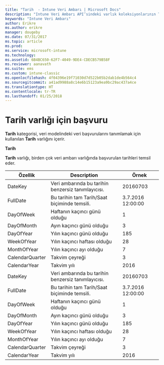 ```yaml
---
title: "Tarih  - Intune Veri Ambarı | Microsoft Docs"
description: "Intune Veri Ambarı API’sindeki varlık koleksiyonlarının Tarih kategorisi için başvuru konusu."
keywords: "Intune Veri Ambarı"
author: Erikre
ms.author: erikre
manager: dougeby
ms.date: 07/31/2017
ms.topic: article
ms.prod: 
ms.service: microsoft-intune
ms.technology: 
ms.assetid: 6B4BC650-62F7-4049-9DE4-CDECB579B58F
ms.reviewer: aanavath
ms.suite: ems
ms.custom: intune-classic
ms.openlocfilehash: 4f04396e19f71030d7d522b05b2dab1de4b564c4
ms.sourcegitcommit: a41ad9988a8c14e6b15123a9ea9bc29ac437a4ce
ms.translationtype: HT
ms.contentlocale: tr-TR
ms.lasthandoff: 01/25/2018
---
```

# <a name="reference-for-date-entity"></a>Tarih varlığı için başvuru

**Tarih** kategorisi, veri modelindeki veri başvurularını tanımlamak için kullanılan **Tarih** varlığını içerir.

**Tarih**

**Tarih** varlığı, birden çok veri ambarı varlığında başvurulan tarihleri temsil eder.

| Özellik  | Description | Örnek |
|---------|------------|--------|
| DateKey | Veri ambarında bu tarihin benzersiz tanımlayıcısı. | 20160703 |
| FullDate | Bu tarihin tam Tarih/Saat biçiminde temsili. | 3.7.2016 12:00:00 |
| DayOfWeek | Haftanın kaçıncı günü olduğu | 1 |
| DayOfMonth | Ayın kaçıncı günü olduğu | 3 |
| DayOfYear | Yılın kaçıncı günü olduğu | 185 |
| WeekOfYear | Yılın kaçıncı haftası olduğu | 28 |
| MonthOfYear | Yılın kaçıncı ayı olduğu | 7 |
| CalendarQuarter | Takvim çeyreği | 3 |
| CalendarYear | Takvim yılı | 2016 |
| DateKey | Veri ambarında bu tarihin benzersiz tanımlayıcısı. | 20160703 |
| FullDate | Bu tarihin tam Tarih/Saat biçiminde temsili. | 3.7.2016 12:00:00 |
| DayOfWeek | Haftanın kaçıncı günü olduğu | 1 |
| DayOfMonth | Ayın kaçıncı günü olduğu | 3 |
| DayOfYear | Yılın kaçıncı günü olduğu | 185 |
| WeekOfYear | Yılın kaçıncı haftası olduğu | 28 |
| MonthOfYear | Yılın kaçıncı ayı olduğu | 7 |
| CalendarQuarter | Takvim çeyreği | 3 |
| CalendarYear | Takvim yılı | 2016 |

